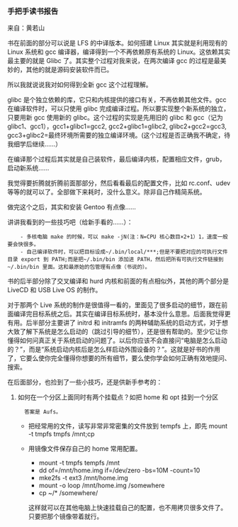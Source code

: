 ---
---

### 手把手读书报告

来自：黄若山

书在前面的部分可以说是 LFS 的中译版本。如何搭建 Linux 其实就是利用现有的 Linux 系统和 gcc 编译器，编译得到一个不再依赖原有系统的 Linux。这依赖其实最主要的就是 Glibc 了。其实整个过程对我来说，在两次编译 gcc 的过程是最美妙的，其他的就是源码安装软件而已。

所以我就说说我对如何得到全新 gcc 这个过程理解。

glibc 是个独立依赖的库，它只和内核提供的接口有关，不再依赖其他文件。gcc 在编译软件时，可以只使用 glibc 完成编译过程。所以要实现整个新系统的独立，只要用新 gcc 使用新的 glibc。这个过程的实现是先用旧的 glibc 和 gcc（记为 glibc1、gcc1），gcc1+glibc1=gcc2, gcc2+glibc1=glibc2, glibc2+gcc2=gcc3, gcc3+glibc2=最终环境所需要的独立编译环境。(这个过程是否正确我不确定，待我细学后继续……）

在编译那个过程后其实就是自己装软件，最后编译内核，配置相应文件，grub，启动新系统……

我觉得要折腾就折腾前面那部分，然后看看最后的配置文件，比如 rc.conf、udev 等等的就可以了。全部做下来耗时，没什么意义。除非自己作精简系统。

做完这个之后，其实和安装 Gentoo 有点像……

讲讲我看到的一些技巧吧（给新手看的……）：

        - 多核电脑 make 的时候，可以 make -jN(注：N=CPU 核心数目×2+1）1，速度一般要会快很多。
        - 自己编译软件时，可以把目标设成~/.bin/local/***;但是不要把对应的可执行文件目录 export 到 PATH;而是把~/.bin/bin 添加进 PATH，然后把所有可执行文件链接到~/.bin/bin 里面。这和最原始的包管理有点像（书说的）。

书的后半部分除了交叉编译和 hurd 内核和前面的有点相似外，其他的两个部分是 LiveCD 和 USB Live OS 的制作。

对于那两个 Live 系统的制作是很值得一看的，里面见了很多启动的细节，跟在前面编译完目标系统之后。其实在编译目标系统时，基本没什么意思。后面我觉得更有用。后半部分主要讲了 initrd 和 initramfs 的两种辅助系统的启动方式，对于想大致了解下系统是怎么启动的（跳过引导的细节），还是很有帮助的。至少它让你懂得如何问真正关于系统启动的问题了。以后你应该不会直接问“电脑是怎么启动的？”，而是“系统启动内核后是怎么样启动外围设备的？”。这就是好书的作用了，它要么使你完全懂得你想要的所有细节，要么使你学会如何正确有效地提问、搜索。

在后面部分，也捡到了一些小技巧，还是供新手参考的：

1.  如何在一个分区上面同时有两个挂载点？如把 home 和 opt 挂到一个分区

          答案是 Aufs。

    - 把经常用的文件，读写非常非常密集的文件放到 tempfs 上，即先 mount -t tmpfs tmpfs /mnt;cp
    - 用镜像文件保存自己的 home 常用配置。

      - mount -t tmpfs tempfs /mnt
      - dd of=/mnt/home.img if=/dev/zero -bs=10M -count=10
      - mke2fs -t ext3 /mnt/home.img
      - mount -o loop /mnt/home.img /somewhere
      - cp ~/\* /somewhere/

      这样就可以在其他电脑上快速挂载自己的配置，也不用拷贝很多文件了。只要把那个镜像带着就行。
